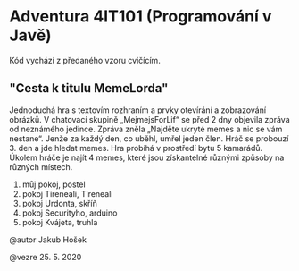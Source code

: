 # Adventura 4IT101 (Programování v Javě)
Kód vychází z předaného vzoru cvičícím.
## "Cesta k titulu MemeLorda"

Jednoduchá hra s textovím rozhraním a prvky otevírání a zobrazování obrázků.
V chatovací skupině „MejmejsForLif“ se před 2 dny objevila zpráva od neznámého jedince. Zpráva zněla „Najděte ukryté memes a nic se vám nestane“. Jenže za každý den, co uběhl, umřel jeden člen. Hráč se probouzí 3. den a jde hledat memes. Hra probíhá v prostředí bytu 5 kamarádů. Úkolem hráče je najít 4 memes, které jsou získantelné různými způsoby na různých místech.

1. můj pokoj, postel
2. pokoj Tireneali, Tireneali
3. pokoj Urdonta, skříň
4. pokoj Securityho, arduino
5. pokoj Kvájeta, truhla

@autor
Jakub Hošek

@vezre
25. 5. 2020
